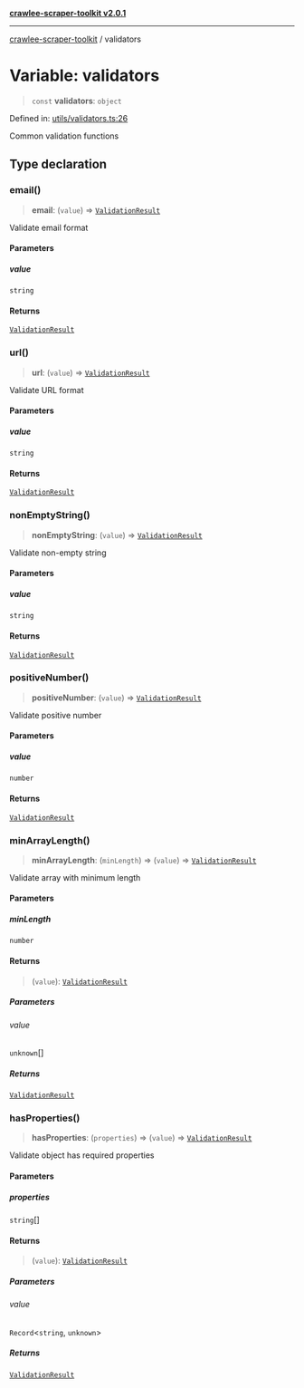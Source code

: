 [**crawlee-scraper-toolkit v2.0.1**](../README.md)

***

[crawlee-scraper-toolkit](../globals.md) / validators

# Variable: validators

> `const` **validators**: `object`

Defined in: [utils/validators.ts:26](https://github.com/devalexanderdaza/crawlee-scraper-toolkit/blob/main/src/utils/validators.ts#L26)

Common validation functions

## Type declaration

### email()

> **email**: (`value`) => [`ValidationResult`](../type-aliases/ValidationResult.md)

Validate email format

#### Parameters

##### value

`string`

#### Returns

[`ValidationResult`](../type-aliases/ValidationResult.md)

### url()

> **url**: (`value`) => [`ValidationResult`](../type-aliases/ValidationResult.md)

Validate URL format

#### Parameters

##### value

`string`

#### Returns

[`ValidationResult`](../type-aliases/ValidationResult.md)

### nonEmptyString()

> **nonEmptyString**: (`value`) => [`ValidationResult`](../type-aliases/ValidationResult.md)

Validate non-empty string

#### Parameters

##### value

`string`

#### Returns

[`ValidationResult`](../type-aliases/ValidationResult.md)

### positiveNumber()

> **positiveNumber**: (`value`) => [`ValidationResult`](../type-aliases/ValidationResult.md)

Validate positive number

#### Parameters

##### value

`number`

#### Returns

[`ValidationResult`](../type-aliases/ValidationResult.md)

### minArrayLength()

> **minArrayLength**: (`minLength`) => (`value`) => [`ValidationResult`](../type-aliases/ValidationResult.md)

Validate array with minimum length

#### Parameters

##### minLength

`number`

#### Returns

> (`value`): [`ValidationResult`](../type-aliases/ValidationResult.md)

##### Parameters

###### value

`unknown`[]

##### Returns

[`ValidationResult`](../type-aliases/ValidationResult.md)

### hasProperties()

> **hasProperties**: (`properties`) => (`value`) => [`ValidationResult`](../type-aliases/ValidationResult.md)

Validate object has required properties

#### Parameters

##### properties

`string`[]

#### Returns

> (`value`): [`ValidationResult`](../type-aliases/ValidationResult.md)

##### Parameters

###### value

`Record`\<`string`, `unknown`\>

##### Returns

[`ValidationResult`](../type-aliases/ValidationResult.md)

